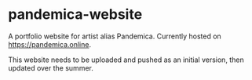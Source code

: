 # pandemica-website
A portfolio website for artist alias Pandemica. Currently hosted on https://pandemica.online.

This website needs to be uploaded and pushed as an initial version, then updated over the summer.
